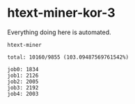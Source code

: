 # htext-miner-kor-3

Everything doing here is automated.

```
htext-miner

total: 10160/9855 (103.09487569761542%)

job0: 1834
job1: 2126
job2: 2005
job3: 2192
job4: 2003
```